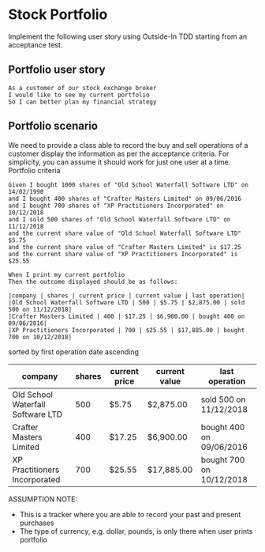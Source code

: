 # Stock Portfolio

Implement the following user story using Outside-In TDD starting from an acceptance test.

## Portfolio user story

```
As a customer of our stock exchange broker
I would like to see my current portfolio
So I can better plan my financial strategy
```

## Portfolio scenario

We need to provide a class able to record the buy and sell operations of a customer display the
information as per the acceptance criteria. For simplicity, you can assume it should work for just
one user at a time.
Portfolio criteria

```gherkin
Given I bought 1000 shares of "Old School Waterfall Software LTD" on 14/02/1990
and I bought 400 shares of "Crafter Masters Limited" on 09/06/2016
and I bought 700 shares of "XP Practitioners Incorporated" on 10/12/2018
and I sold 500 shares of "Old School Waterfall Software LTD" on 11/12/2018 
and the current share value of "Old School Waterfall Software LTD" $5.75
and the current share value of "Crafter Masters Limited" is $17.25 
and the current share value of "XP Practitioners Incorporated" is $25.55

When I print my current portfolio
Then the outcome displayed should be as follows:

|company | shares | current price | current value | last operation|
|Old School Waterfall Software LTD | 500 | $5.75 | $2,875.00 | sold 500 on 11/12/2018|
|Crafter Masters Limited | 400 | $17.25 | $6,900.00 | bought 400 on 09/06/2016|
|XP Practitioners Incorporated | 700 | $25.55 | $17,885.00 | bought 700 on 10/12/2018|
```

sorted by first operation date ascending

|company                           | shares | current price | current value | last operation|
| --- | ----------- | ----- | ------ | ------ |
|Old School Waterfall Software LTD | 500    | $5.75  | $2,875.00  | sold 500 on 11/12/2018|
|Crafter Masters Limited           | 400    | $17.25 | $6,900.00  | bought 400 on 09/06/2016|
|XP Practitioners Incorporated     | 700    | $25.55 | $17,885.00 | bought 700 on 10/12/2018|


ASSUMPTION NOTE:
 - This is a tracker where you are able to record your past and present purchases
 - The type of currency, e.g. dollar, pounds, is only there when user prints portfolio
